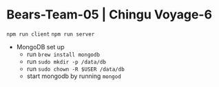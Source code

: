 # Bears-Team-05 | Chingu Voyage-6
`npm run client`
`npm run server`

- MongoDB set up
  - run `brew install mongodb`
  - run `sudo mkdir -p /data/db`
  - run `sudo chown -R $USER /data/db`
  - start mongodb by running `mongod`